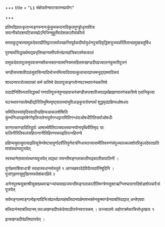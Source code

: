 +++
title = "६३ संक्षेपतोनवरात्रारम्भप्रयोगः"

+++

प्रतिपदिप्रातःकृताभ्यङ्गस्नानःकुंकुमचन्दनादिकृतपुण्ड्रोधृतपवित्रः सपत्नीकोदशघटिकामह्येऽभिजिन्मुहूर्तेवादेशकालौसंकीर्त्य

ममसकुटुम्बस्यामुकदेवताप्रीतिद्वारासर्वापच्छान्तिपूर्वकदीर्घायुर्धनपुत्रादिवृद्धिशत्रुजयकीर्तिलाभप्रमुखचतुर्विध

पुरुषार्थसिद्ध्यर्थमद्यप्रभृतिमहानवमीपर्यन्तंप्रत्यहंत्रिकालमेककालं

वामुकदेवतापूजामुपवासनक्तैकभक्तान्यतमनियमसहितामखण्डदीपप्रज्वालनंकुमारीपूजनं

चण्डीसप्तशतीपाठंसुवासिन्यादिभोजनमित्यादियावत्कुलाचारप्राप्तमनूद्यएवमादिरूपं

शारदनवरारोत्सवाख्यं कर्म करिष्ये देवतापूजाङ्गत्वेनघटस्थापनंचकरिष्ये

तदादौनिविंघ्नतासिद्ध्यर्थं गणपतिपूजनंपुण्याहवाचनंचण्डीसप्तशतीजपाद्यर्थंब्राह्मणवरणंचकरिष्ये एतानिकृत्वा

घटस्थापनसत्वेमहीद्योरितिभुमिस्पृष्ट्‌वातस्यांभुविअङ्‌कुरारोपणार्थं शुद्धमृदंप्रक्षिप्यओषधयः

समितितस्यांमृदियवादीन्प्रक्षिप्यआकलशेष्विति कुंम्भंनिधायइमंमेगंगेइतिजलेनापूर्यगन्धद्वारामितिगन्धंयाओषधीरितिसर्वाओषधीः

काणात्काण्डादितिदूर्वाः अश्वत्थेवैतिपञ्चपल्लवान्स्योनापृथिवीतिमृदः याः फलिनीरितिफलंसहिरत्नानीतिहिरण्यरूपइतिरत्नहिरण्ये

प्रक्षिप्ययुवासुवासाइतिसूत्रेणवेष्ट्यापूर्णादर्वीतिपूर्णपात्रंनिधायतत्त्वायामीतिवरुणंसंपूज्यतत्कलशोपरिकुलदेवताप्रतिमांसंस्थाप्यपूजयेत्

स्वस्थानेएववासंस्थाप्यपूजयेत् तद्यथा जयन्तीमङ्गलाकालीभद्रकालीकपालिनी ।

दुर्गाक्षमाशिवाधात्री स्वाहास्वधानमोस्तुते १ आगच्छवरदेदेविदैत्यदर्पनिषूदिनि । पूजांगृहाणसुमुखिनमस्तेशंकरप्रिये २

अनेनपुरुषसूक्तश्रीसूक्तप्रथमऋग्भ्यांचावाह्यजयन्तीमङ्गलाकालीतिमन्त्रेणसूक्तऋग्भिश्चासनादिषोडशोपचारैःसंपूजयेत्

सर्वमङ्गलमाङ्गल्येइत्यादिभिःसंप्रार्थ्यप्रत्यहंबलिदानपक्षेमाषभक्तेनकूष्माण्डेनवाबलिंदद्यात् अन्तेएववा

बलिदानंनवाबलिदानम् ततःअखण्डदीपकंदेव्याःप्रीतयेनवरात्रकम् । उज्ज्वालये अहोरात्रमेकाचित्तोधृतव्रतः १

इत्यखण्डदीपंप्रतिष्ठापयेत् ।
